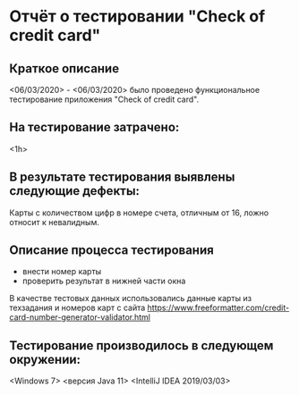 # Отчёт о тестировании "Check of credit card"
## Краткое описание
<06/03/2020> - <06/03/2020> было проведено функциональное тестирование приложения "Check of credit card".

## На тестирование затрачено:
<1h>

## В результате тестирования выявлены следующие дефекты:
Карты с количеством цифр в номере счета, отличным от 16, ложно относит к невалидным.

## Описание процесса тестирования
* внести номер карты 
* проверить результат в нижней части окна

В качестве тестовых данных использовались данные карты из техзадания и номеров карт с сайта  https://www.freeformatter.com/credit-card-number-generator-validator.html


## Тестирование производилось в следующем окружении:
<Windows 7>
<версия Java 11>
<IntelliJ IDEA 2019/03/03>
